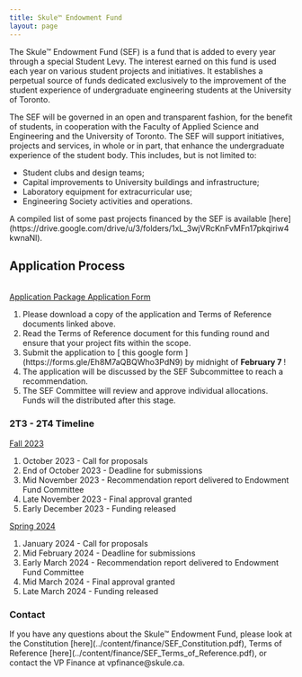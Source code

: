 ```yaml
---
title: Skule™ Endowment Fund
layout: page
---
```


<p>The Skule™ Endowment Fund (SEF) is a fund that is added to every year through a special Student Levy. The interest earned on this fund is used each year on various student projects and initiatives. It establishes a perpetual source of funds dedicated exclusively to the improvement of the student experience of undergraduate engineering students at the University of Toronto.</p>
<p>The SEF will be governed in an open and transparent fashion, for the benefit of students, in cooperation with the Faculty of Applied Science and Engineering and the University of Toronto. The SEF will support initiatives, projects and services, in whole or in part, that enhance the undergraduate experience of the student body. This includes, but is not limited to:</p>
<ul>
    <li>Student clubs and design teams;</li>
    <li>Capital improvements to University buildings and infrastructure;</li>
    <li>Laboratory equipment for extracurricular use;</li>
    <li>Engineering Society activities and operations.</li>
</ul>
<p>A compiled list of some past projects financed by the SEF is available [here](https://drive.google.com/drive/u/3/folders/1xL_3wjVRcKnFvMFn17pkqiriw4kwnaNl).</p>
<h2>Application Process</h2> <br> <a class="button is-primary" href="https://new.skule.ca/upload/finance/Special-Projects-Application-2T3-2T4.xlsx"> Application Package </a> <a class="button is-primary" href="https://docs.google.com/forms/d/e/1FAIpQLSdI9GVk59q4MyMYtCIylsDHgOeS-dHTfYJwkmGX5NJyimloXw/viewform"> Application Form </a> </br>
<ol>
    <li>Please download a copy of the application and Terms of Reference documents linked above. </li>
    <li>Read the Terms of Reference document for this funding round and ensure that your project fits within the scope. </li>
    <li>Submit the application to [ this google form ](https://forms.gle/Eh8M7aQBQWho3PdN9) by midnight of <b>February 7 </b>! </li>
    <li>The application will be discussed by the SEF Subcommittee to reach a recommendation.</li>
    <li>The SEF Committee will review and approve individual allocations. Funds will the distributed after this stage. </li>
</ol>
<h3> 2T3 - 2T4 Timeline </h3><u> Fall 2023 </u>
<ol>
    <li>October 2023 - Call for proposals</li>
    <li>End of October 2023 - Deadline for submissions</li>
    <li>Mid November 2023 - Recommendation report delivered to Endowment Fund Committee</li>
    <li>Late November 2023 - Final approval granted</li>
    <li>Early December 2023 - Funding released</li>
</ol><u> Spring 2024 </u>
<ol>
    <li>January 2024 - Call for proposals</li>
    <li>Mid February 2024 - Deadline for submissions</li>
    <li>Early March 2024 - Recommendation report delivered to Endowment Fund Committee</li>
    <li>Mid March 2024 - Final approval granted</li>
    <li>Late March 2024 - Funding released</li>
</ol>
<h3>Contact</h3>
<p>If you have any questions about the Skule™ Endowment Fund, please look at the Constitution [here](../content/finance/SEF_Constitution.pdf), Terms of Reference [here](../content/finance/SEF_Terms_of_Reference.pdf), or contact the VP Finance at vpfinance@skule.ca.</p>